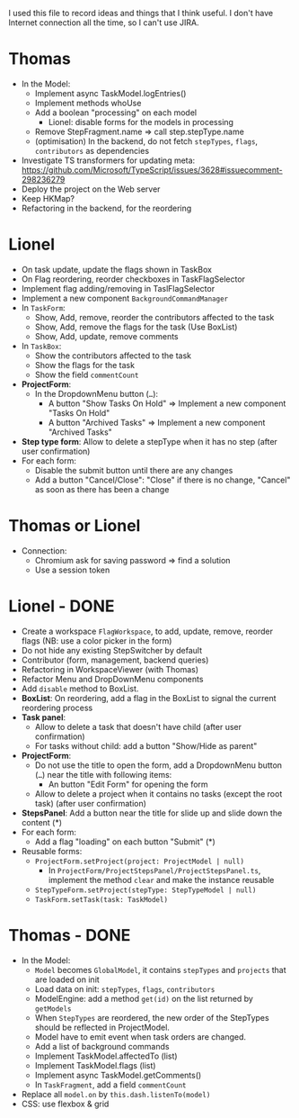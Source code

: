 I used this file to record ideas and things that I think useful. I don't have Internet connection all
the time, so I can't use JIRA.

# Thomas

- In the Model:
  - Implement async TaskModel.logEntries()
  - Implement methods whoUse
  - Add a boolean "processing" on each model
    - Lionel: disable forms for the models in processing
  - Remove StepFragment.name => call step.stepType.name
  - (optimisation) In the backend, do not fetch `stepTypes`, `flags`, `contributors` as dependencies
- Investigate TS transformers for updating meta: https://github.com/Microsoft/TypeScript/issues/3628#issuecomment-298236279
- Deploy the project on the Web server
- Keep HKMap?
- Refactoring in the backend, for the reordering

# Lionel
- On task update, update the flags shown in TaskBox
- On Flag reordering, reorder checkboxes in TaskFlagSelector
- Implement flag adding/removing in TaslFlagSelector
- Implement a new component `BackgroundCommandManager`
- In `TaskForm`:
  - Show, Add, remove, reorder the contributors affected to the task
  - Show, Add, remove the flags for the task (Use BoxList)
  - Show, Add, update, remove comments
- In `TaskBox`:
  - Show the contributors affected to the task
  - Show the flags for the task
  - Show the field `commentCount`
- **ProjectForm**:
  - In the DropdownMenu button (`…`):
    - A button "Show Tasks On Hold" => Implement a new component "Tasks On Hold"
    - A button "Archived Tasks" => Implement a new component "Archived Tasks"
- **Step type form**: Allow to delete a stepType when it has no step (after user confirmation)
- For each form:
  - Disable the submit button until there are any changes
  - Add a button "Cancel/Close": "Close" if there is no change, "Cancel" as soon as there has been a change

# Thomas or Lionel

- Connection:
  - Chromium ask for saving password => find a solution
  - Use a session token

# Lionel - DONE
- Create a workspace `FlagWorkspace`, to add, update, remove, reorder flags (NB: use a color picker in the form)
- Do not hide any existing StepSwitcher by default
- Contributor (form, management, backend queries)
- Refactoring in WorkspaceViewer (with Thomas)
- Refactor Menu and DropDownMenu components
- Add `disable` method to BoxList.
- **BoxList**: On reordering, add a flag in the BoxList to signal the current reordering process
- **Task panel**:
  - Allow to delete a task that doesn't have child (after user confirmation)
  - For tasks without child: add a button "Show/Hide as parent"
- **ProjectForm**:
  - Do not use the title to open the form, add a DropdownMenu button (`…`) near the title with following items:
    - An button "Edit Form" for opening the form
  - Allow to delete a project when it contains no tasks (except the root task) (after user confirmation)
- **StepsPanel**: Add a button near the title for slide up and slide down the content (*)
- For each form:
  - Add a flag "loading" on each button "Submit" (*)
- Reusable forms:
  - `ProjectForm.setProject(project: ProjectModel | null)`
    - In `ProjectForm/ProjectStepsPanel/ProjectStepsPanel.ts`, implement the method `clear` and make the instance reusable
  - `StepTypeForm.setProject(stepType: StepTypeModel | null)`
  - `TaskForm.setTask(task: TaskModel)`

# Thomas - DONE

- In the Model:
  - `Model` becomes `GlobalModel`, it contains `stepTypes` and `projects` that are loaded on init
  - Load data on init: `stepTypes`, `flags`, `contributors`
  - ModelEngine: add a method `get(id)` on the list returned by `getModels`
  - When `StepTypes` are reordered, the new order of the StepTypes should be reflected in ProjectModel.
  - Model have to emit event when task orders are changed.
  - Add a list of background commands
  - Implement TaskModel.affectedTo (list)
  - Implement TaskModel.flags (list)
  - Implement async TaskModel.getComments()
  - In `TaskFragment`, add a field `commentCount`
- Replace all `model.on` by `this.dash.listenTo(model)`
- CSS: use flexbox & grid
